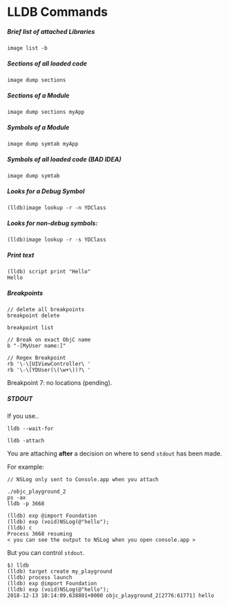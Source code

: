 # LLDB Commands
##### Brief list of attached Libraries
`image list -b`
##### Sections of all loaded code
`image dump sections`
##### Sections of a Module
`image dump sections myApp`
##### Symbols of a Module
`image dump symtab myApp`
##### Symbols of all loaded code (BAD IDEA)
`image dump symtab`
##### Looks for a Debug Symbol
`(lldb)image lookup -r -n YDClass`
##### Looks for non-debug symbols:
`(lldb)image lookup -r -s YDClass`
##### Print text
```
(lldb) script print "Hello"
Hello
```
##### Breakpoints
```
// delete all breakpoints
breakpoint delete

breakpoint list

// Break on exact ObjC name
b "-[MyUser name:]"

// Regex Breakpoint
rb '\-\[UIViewController\ '
rb '\-\[YDUser(\(\w+\))?\ '
```



Breakpoint 7: no locations (pending).

##### STDOUT

If you use..

`lldb --wait-for`

`lldb -attach`

You are attaching **after** a decision on where to send `stdout` has been made.  

For example:

```
// NSLog only sent to Console.app when you attach

./objc_playground_2
ps -ax
lldb -p 3668

(lldb) exp @import Foundation
(lldb) exp (void)NSLog(@"hello");
(lldb) c
Process 3668 resuming
< you can see the output to NSLog when you open console.app >
```
But you can control `stdout`.
```
$) lldb
(lldb) target create my_playground
(lldb) process launch
(lldb) exp @import Foundation
(lldb) exp (void)NSLog(@"hello");
2018-12-13 10:14:09.638801+0000 objc_playground_2[2776:61771] hello
```
